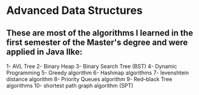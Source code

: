 # Advanced Data Structures

## These are most of the algorithms I learned in the first semester of the Master's degree and were applied in Java Ilke:

1- AVL Tree
2- Binary Heap
3- Binary Search Tree (BST)
4- Dynamic Programming
5- Greedy algorithm
6- Hashmap algorithms
7- levenshtein distance algorithm
8- Priority Queues algorithm
9- Red–black Tree algorithms
10- shortest path graph algorithm (SPT)

